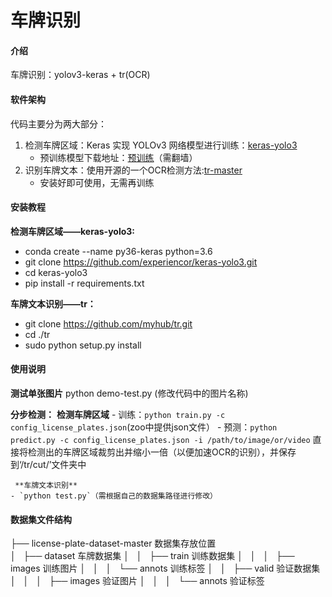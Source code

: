 # 车牌识别

#### 介绍
车牌识别：yolov3-keras + tr(OCR)

#### 软件架构
代码主要分为两大部分：
1. 检测车牌区域：Keras 实现 YOLOv3 网络模型进行训练：[keras-yolo3](https://github.com/experiencor/keras-yolo3)
    - 预训练模型下载地址：[预训练](https://bit.ly/2tIpvPl)（需翻墙）
2. 识别车牌文本：使用开源的一个OCR检测方法:[tr-master](https://github.com/myhub/tr)
    - 安装好即可使用，无需再训练



#### 安装教程

 **检测车牌区域——keras-yolo3:** 
- conda create --name py36-keras python=3.6
- git clone https://github.com/experiencor/keras-yolo3.git
- cd keras-yolo3
- pip install -r requirements.txt

 **车牌文本识别——tr：** 
- git clone https://github.com/myhub/tr.git
- cd ./tr
- sudo python setup.py install



#### 使用说明

 **测试单张图片**
    python demo-test.py    (修改代码中的图片名称)


**分步检测：**
     **检测车牌区域** 
    - 训练：`python train.py -c config_license_plates.json`(zoo中提供json文件）
    - 预测：`python predict.py -c config_license_plates.json -i /path/to/image/or/video`
            直接将检测出的车牌区域裁剪出并缩小一倍（以便加速OCR的识别），并保存到‘/tr/cut/’文件夹中

     **车牌文本识别** 
    - `python test.py`（需根据自己的数据集路径进行修改）


#### 数据集文件结构

├── license-plate-dataset-master		数据集存放位置             	
│   ├── dataset  	车牌数据集
│   │   ├── train  	训练数据集
│   │   │   ├── images  训练图片
│   │   │   └── annots  训练标签
│   │   ├── valid  	验证数据集
│   │   │   ├── images  验证图片
│   │   │   └── annots  验证标签
